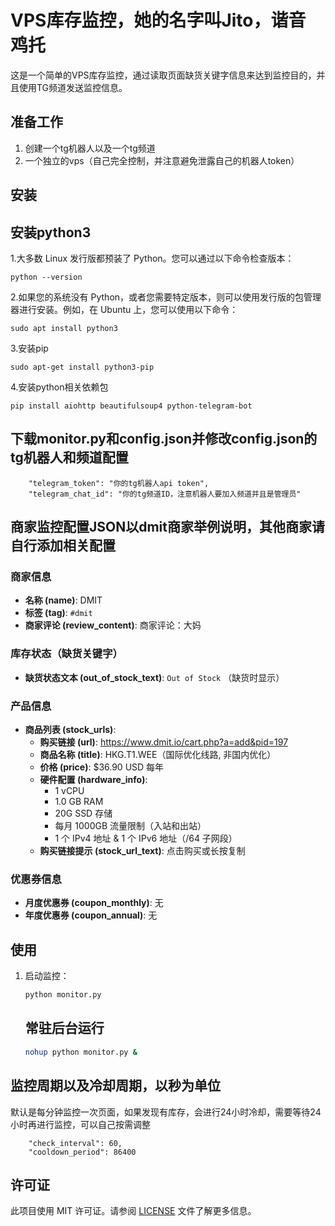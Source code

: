 # VPS库存监控，她的名字叫Jito，谐音 鸡托

这是一个简单的VPS库存监控，通过读取页面缺货关键字信息来达到监控目的，并且使用TG频道发送监控信息。

## 准备工作
1. 创建一个tg机器人以及一个tg频道
2. 一个独立的vps（自己完全控制，并注意避免泄露自己的机器人token）

## 安装

## 安装python3
1.大多数 Linux 发行版都预装了 Python。您可以通过以下命令检查版本：
```
python --version
```
2.如果您的系统没有 Python，或者您需要特定版本，则可以使用发行版的包管理器进行安装。例如，在 Ubuntu 上，您可以使用以下命令：
```
sudo apt install python3
```
3.安装pip
```
sudo apt-get install python3-pip
```
4.安装python相关依赖包
```
pip install aiohttp beautifulsoup4 python-telegram-bot
```


## 下载monitor.py和config.json并修改config.json的tg机器人和频道配置

```
    "telegram_token": "你的tg机器人api token",
    "telegram_chat_id": "你的tg频道ID，注意机器人要加入频道并且是管理员"
```

## 商家监控配置JSON以dmit商家举例说明，其他商家请自行添加相关配置

### 商家信息

- **名称 (name)**: DMIT
- **标签 (tag)**: `#dmit`
- **商家评论 (review_content)**: 商家评论：大妈

### 库存状态（缺货关键字）

- **缺货状态文本 (out_of_stock_text)**: `Out of Stock` （缺货时显示）

### 产品信息

- **商品列表 (stock_urls)**:
  - **购买链接 (url)**: https://www.dmit.io/cart.php?a=add&pid=197
  - **商品名称 (title)**: HKG.T1.WEE（国际优化线路, 非国内优化）
  - **价格 (price)**: $36.90 USD 每年
  - **硬件配置 (hardware_info)**:
    - 1 vCPU
    - 1.0 GB RAM
    - 20G SSD 存储
    - 每月 1000GB 流量限制（入站和出站）
    - 1 个 IPv4 地址 & 1 个 IPv6 地址（/64 子网段）
  - **购买链接提示 (stock_url_text)**: 点击购买或长按复制

### 优惠券信息

- **月度优惠券 (coupon_monthly)**: 无
- **年度优惠券 (coupon_annual)**: 无



## 使用

1. 启动监控：

    ```bash
    python monitor.py
    ```
    ## 常驻后台运行
    ```bash
    nohup python monitor.py &
    ```


## 监控周期以及冷却周期，以秒为单位
默认是每分钟监控一次页面，如果发现有库存，会进行24小时冷却，需要等待24小时再进行监控，可以自己按需调整
```
    "check_interval": 60,
    "cooldown_period": 86400
```

## 许可证

此项目使用 MIT 许可证。请参阅 [LICENSE](LICENSE) 文件了解更多信息。


